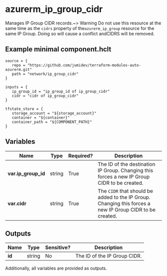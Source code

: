 # azurerm_ip_group_cidr

Manages IP Group CIDR records.~> Warning Do not use this resource at the same time as the `cidrs` property of the`azurerm_ip_group` resource for the same IP Group. Doing so will cause a conflict andCIDRS will be removed.

## Example minimal component.hclt

```hcl
source = {
   repo = "https://github.com/jumidev/terraform-modules-auto-azurerm.git" 
   path = "network/ip_group_cidr" 
}

inputs = {
   ip_group_id = "ip_group_id of ip_group_cidr" 
   cidr = "cidr of ip_group_cidr" 
}

tfstate_store = {
   storage_account = "${storage_account}" 
   container = "${container}" 
   container_path = "${COMPONENT_PATH}" 
}

```

## Variables

| Name | Type | Required? |  Description |
| ---- | ---- | --------- |  ----------- |
| **var.ip_group_id** | string | True | The ID of the destination IP Group. Changing this forces a new IP Group CIDR to be created. | 
| **var.cidr** | string | True | The `CIDR` that should be added to the IP Group. Changing this forces a new IP Group CIDR to be created. | 



## Outputs

| Name | Type | Sensitive? | Description |
| ---- | ---- | --------- | --------- |
| **id** | string | No  | The ID of the IP Group CIDR. | 

Additionally, all variables are provided as outputs.
